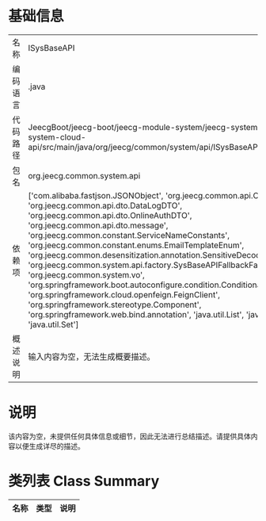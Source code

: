 # 基础信息

|      |      |
|------|------|
| 名称 | ISysBaseAPI |
| 编码语言 | .java |
| 代码路径 | JeecgBoot/jeecg-boot/jeecg-module-system/jeecg-system-api/jeecg-system-cloud-api/src/main/java/org/jeecg/common/system/api/ISysBaseAPI.java |
| 包名 | org.jeecg.common.system.api |
| 依赖项 | ['com.alibaba.fastjson.JSONObject', 'org.jeecg.common.api.CommonAPI', 'org.jeecg.common.api.dto.DataLogDTO', 'org.jeecg.common.api.dto.OnlineAuthDTO', 'org.jeecg.common.api.dto.message', 'org.jeecg.common.constant.ServiceNameConstants', 'org.jeecg.common.constant.enums.EmailTemplateEnum', 'org.jeecg.common.desensitization.annotation.SensitiveDecode', 'org.jeecg.common.system.api.factory.SysBaseAPIFallbackFactory', 'org.jeecg.common.system.vo', 'org.springframework.boot.autoconfigure.condition.ConditionalOnMissingClass', 'org.springframework.cloud.openfeign.FeignClient', 'org.springframework.stereotype.Component', 'org.springframework.web.bind.annotation', 'java.util.List', 'java.util.Map', 'java.util.Set'] |
| 概述说明 | 输入内容为空，无法生成概要描述。 |

# 说明

该内容为空，未提供任何具体信息或细节，因此无法进行总结描述。请提供具体内容以便生成详尽的描述。

# 类列表 Class Summary

| 名称   | 类型  | 说明 |
|-------|------|-------------|




